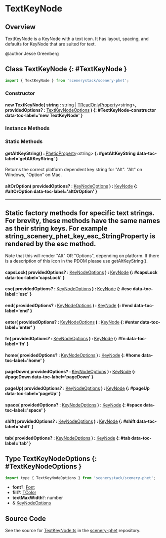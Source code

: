 # TextKeyNode

## Overview

TextKeyNode is a KeyNode with a text icon. It has layout, spacing, and defaults for KeyNode that are suited for text.

@author Jesse Greenberg

## Class TextKeyNode {: #TextKeyNode }


```js
import { TextKeyNode } from 'scenerystack/scenery-phet';
```
### Constructor

#### new TextKeyNode( string : <span style="font-weight: 400;"><span style="color: hsla(calc(var(--md-hue) + 180deg),80%,40%,1);">string</span> | [TReadOnlyProperty](../axon/TReadOnlyProperty.md)&lt;<span style="color: hsla(calc(var(--md-hue) + 180deg),80%,40%,1);">string</span>&gt;</span>, providedOptions? : <span style="font-weight: 400;">[TextKeyNodeOptions](../scenery-phet/TextKeyNode.md#TextKeyNodeOptions)</span> ) {: #TextKeyNode-constructor data-toc-label='new TextKeyNode' }

### Instance Methods



### Static Methods

#### getAltKeyString() : <span style="font-weight: 400;">[PhetioProperty](../axon/PhetioProperty.md)&lt;<span style="color: hsla(calc(var(--md-hue) + 180deg),80%,40%,1);">string</span>&gt;</span> {: #getAltKeyString data-toc-label='getAltKeyString' }

Returns the correct platform dependent key string for "Alt". "Alt" on Windows, "Option" on Mac.

#### altOrOption( providedOptions? : <span style="font-weight: 400;">[KeyNodeOptions](../scenery-phet/KeyNode.md#KeyNodeOptions)</span> ) : <span style="font-weight: 400;">[KeyNode](../scenery-phet/KeyNode.md)</span> {: #altOrOption data-toc-label='altOrOption' }

-------------------------------------------------------------------------------------------------
Static factory methods for specific text strings. For brevity, these methods have the same names
as their string keys. For example string_scenery_phet_key_esc_StringProperty is rendered by the esc method.
-------------------------------------------------------------------------------------------------
Note that this will render "Alt" OR "Options", depending on platform. If there is a description of this icon
in the PDOM please use getAltKeyString().

#### capsLock( providedOptions? : <span style="font-weight: 400;">[KeyNodeOptions](../scenery-phet/KeyNode.md#KeyNodeOptions)</span> ) : <span style="font-weight: 400;">[KeyNode](../scenery-phet/KeyNode.md)</span> {: #capsLock data-toc-label='capsLock' }

#### esc( providedOptions? : <span style="font-weight: 400;">[KeyNodeOptions](../scenery-phet/KeyNode.md#KeyNodeOptions)</span> ) : <span style="font-weight: 400;">[KeyNode](../scenery-phet/KeyNode.md)</span> {: #esc data-toc-label='esc' }

#### end( providedOptions? : <span style="font-weight: 400;">[KeyNodeOptions](../scenery-phet/KeyNode.md#KeyNodeOptions)</span> ) : <span style="font-weight: 400;">[KeyNode](../scenery-phet/KeyNode.md)</span> {: #end data-toc-label='end' }

#### enter( providedOptions? : <span style="font-weight: 400;">[KeyNodeOptions](../scenery-phet/KeyNode.md#KeyNodeOptions)</span> ) : <span style="font-weight: 400;">[KeyNode](../scenery-phet/KeyNode.md)</span> {: #enter data-toc-label='enter' }

#### fn( providedOptions? : <span style="font-weight: 400;">[KeyNodeOptions](../scenery-phet/KeyNode.md#KeyNodeOptions)</span> ) : <span style="font-weight: 400;">[KeyNode](../scenery-phet/KeyNode.md)</span> {: #fn data-toc-label='fn' }

#### home( providedOptions? : <span style="font-weight: 400;">[KeyNodeOptions](../scenery-phet/KeyNode.md#KeyNodeOptions)</span> ) : <span style="font-weight: 400;">[KeyNode](../scenery-phet/KeyNode.md)</span> {: #home data-toc-label='home' }

#### pageDown( providedOptions? : <span style="font-weight: 400;">[KeyNodeOptions](../scenery-phet/KeyNode.md#KeyNodeOptions)</span> ) : <span style="font-weight: 400;">[KeyNode](../scenery-phet/KeyNode.md)</span> {: #pageDown data-toc-label='pageDown' }

#### pageUp( providedOptions? : <span style="font-weight: 400;">[KeyNodeOptions](../scenery-phet/KeyNode.md#KeyNodeOptions)</span> ) : <span style="font-weight: 400;">[KeyNode](../scenery-phet/KeyNode.md)</span> {: #pageUp data-toc-label='pageUp' }

#### space( providedOptions? : <span style="font-weight: 400;">[KeyNodeOptions](../scenery-phet/KeyNode.md#KeyNodeOptions)</span> ) : <span style="font-weight: 400;">[KeyNode](../scenery-phet/KeyNode.md)</span> {: #space data-toc-label='space' }

#### shift( providedOptions? : <span style="font-weight: 400;">[KeyNodeOptions](../scenery-phet/KeyNode.md#KeyNodeOptions)</span> ) : <span style="font-weight: 400;">[KeyNode](../scenery-phet/KeyNode.md)</span> {: #shift data-toc-label='shift' }

#### tab( providedOptions? : <span style="font-weight: 400;">[KeyNodeOptions](../scenery-phet/KeyNode.md#KeyNodeOptions)</span> ) : <span style="font-weight: 400;">[KeyNode](../scenery-phet/KeyNode.md)</span> {: #tab data-toc-label='tab' }



## Type TextKeyNodeOptions {: #TextKeyNodeOptions }


```js
import type { TextKeyNodeOptions } from 'scenerystack/scenery-phet';
```


- **font**?: [Font](../scenery/Font.md)
- **fill**?: [TColor](../scenery/TColor.md)
- **textMaxWidth**?: <span style="color: hsla(calc(var(--md-hue) + 180deg),80%,40%,1);">number</span>
- &amp; [KeyNodeOptions](../scenery-phet/KeyNode.md#KeyNodeOptions)




## Source Code

See the source for [TextKeyNode.ts](https://github.com/phetsims/scenery-phet/blob/main/js/keyboard/TextKeyNode.ts) in the [scenery-phet](https://github.com/phetsims/scenery-phet) repository.
